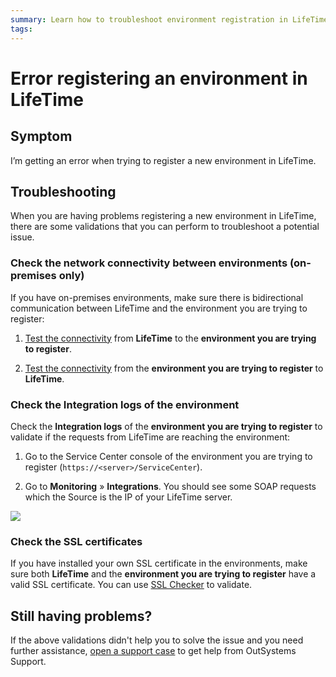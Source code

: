 ```yaml
---
summary: Learn how to troubleshoot environment registration in LifeTime.
tags:
---
```

# Error registering an environment in LifeTime

## Symptom

I’m getting an error when trying to register a new environment in LifeTime.

## Troubleshooting

When you are having problems registering a new environment in LifeTime, there are some validations that you can perform to troubleshoot a potential issue.

### Check the network connectivity between environments (on-premises only)

If you have on-premises environments, make sure there is bidirectional communication between LifeTime and the environment you are trying to register:

1. [Test the connectivity](../test-env-connectivity.md) from **LifeTime** to the **environment you are trying to register**.

1. [Test the connectivity](../test-env-connectivity.md) from the **environment you are trying to register** to **LifeTime**.

### Check the Integration logs of the environment

Check the **Integration logs** of the **environment you are trying to register** to validate if the requests from LifeTime are reaching the environment:

1. Go to the Service Center console of the environment you are trying to register (`https://<server>/ServiceCenter`).

1. Go to **Monitoring** » **Integrations**. You should see some SOAP requests which the Source is the IP of your LifeTime server.

![](images/lifetime-register-env-error-1.png?width=950)

### Check the SSL certificates

If you have installed your own SSL certificate in the environments, make sure both **LifeTime** and the **environment you are trying to register** have a valid SSL certificate. You can use [SSL Checker](https://www.sslshopper.com/ssl-checker.html) to validate.

## Still having problems?

If the above validations didn't help you to solve the issue and you need further assistance, [open a support case](https://www.outsystems.com/SupportPortal/CaseOpen/) to get help from OutSystems Support.
